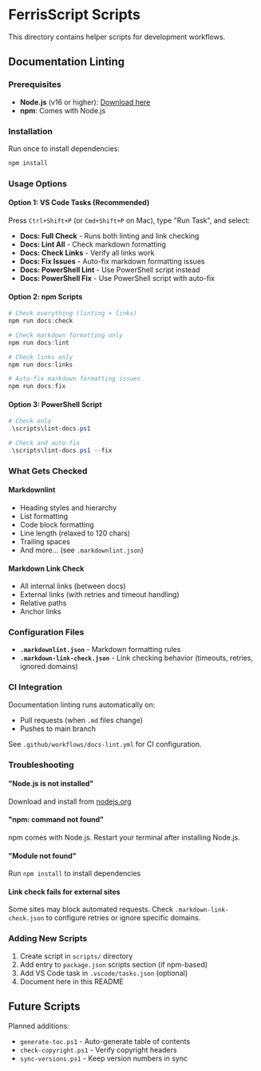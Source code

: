 # FerrisScript Scripts

This directory contains helper scripts for development workflows.

## Documentation Linting

### Prerequisites

- **Node.js** (v16 or higher): [Download here](https://nodejs.org/)
- **npm**: Comes with Node.js

### Installation

Run once to install dependencies:

```powershell
npm install
```

### Usage Options

#### Option 1: VS Code Tasks (Recommended)

Press `Ctrl+Shift+P` (or `Cmd+Shift+P` on Mac), type "Run Task", and select:

- **Docs: Full Check** - Runs both linting and link checking
- **Docs: Lint All** - Check markdown formatting
- **Docs: Check Links** - Verify all links work
- **Docs: Fix Issues** - Auto-fix markdown formatting issues
- **Docs: PowerShell Lint** - Use PowerShell script instead
- **Docs: PowerShell Fix** - Use PowerShell script with auto-fix

#### Option 2: npm Scripts

```powershell
# Check everything (linting + links)
npm run docs:check

# Check markdown formatting only
npm run docs:lint

# Check links only
npm run docs:links

# Auto-fix markdown formatting issues
npm run docs:fix
```

#### Option 3: PowerShell Script

```powershell
# Check only
.\scripts\lint-docs.ps1

# Check and auto-fix
.\scripts\lint-docs.ps1 --fix
```

### What Gets Checked

#### Markdownlint
- Heading styles and hierarchy
- List formatting
- Code block formatting
- Line length (relaxed to 120 chars)
- Trailing spaces
- And more... (see `.markdownlint.json`)

#### Markdown Link Check
- All internal links (between docs)
- External links (with retries and timeout handling)
- Relative paths
- Anchor links

### Configuration Files

- **`.markdownlint.json`** - Markdown formatting rules
- **`.markdown-link-check.json`** - Link checking behavior (timeouts, retries, ignored domains)

### CI Integration

Documentation linting runs automatically on:
- Pull requests (when `.md` files change)
- Pushes to main branch

See `.github/workflows/docs-lint.yml` for CI configuration.

### Troubleshooting

#### "Node.js is not installed"
Download and install from [nodejs.org](https://nodejs.org/)

#### "npm: command not found"
npm comes with Node.js. Restart your terminal after installing Node.js.

#### "Module not found"
Run `npm install` to install dependencies

#### Link check fails for external sites
Some sites may block automated requests. Check `.markdown-link-check.json` to configure retries or ignore specific domains.

### Adding New Scripts

1. Create script in `scripts/` directory
2. Add entry to `package.json` scripts section (if npm-based)
3. Add VS Code task in `.vscode/tasks.json` (optional)
4. Document here in this README

## Future Scripts

Planned additions:
- `generate-toc.ps1` - Auto-generate table of contents
- `check-copyright.ps1` - Verify copyright headers
- `sync-versions.ps1` - Keep version numbers in sync

